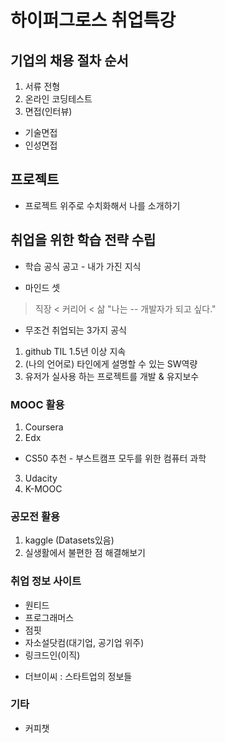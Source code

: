 # 하이퍼그로스 취업특강

## 기업의 채용 절차 순서
1. 서류 전형
2. 온라인 코딩테스트
3. 면접(인터뷰)
  - 기술면접
  - 인성면접

## 프로젝트
- 프로젝트 위주로 수치화해서 나를 소개하기

## 취업을 위한 학습 전략 수립
- 학습 공식
공고 - 내가 가진 지식

- 마인드 셋
> 직장 < 커리어 < 삶
"나는 -- 개발자가 되고 싶다."

- 무조건 취업되는 3가지 공식
1. github TIL 1.5년 이상 지속
2. (나의 언어로) 타인에게 설명할 수 있는 SW역량
3. 유저가 실사용 하는 프로젝트를 개발 & 유지보수

### MOOC 활용
1. Coursera
2. Edx
 - CS50 추천 - 부스트캠프 모두를 위한 컴퓨터 과학
3. Udacity
4. K-MOOC

### 공모전 활용
1. kaggle (Datasets있음)
2. 실생활에서 불편한 점 해결해보기

### 취업 정보 사이트
- 원티드
- 프로그래머스
- 점핏
- 자소설닷컴(대기업, 공기업 위주)
- 링크드인(이직)

* 더브이씨 : 스타트업의 정보들

### 기타
* 커피챗